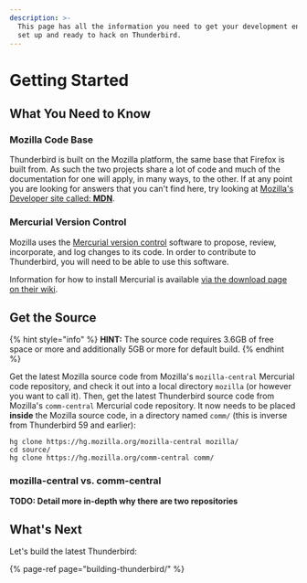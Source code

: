 ```yaml
---
description: >-
  This page has all the information you need to get your development environment
  set up and ready to hack on Thunderbird.
---
```


# Getting Started

## What You Need to Know

### Mozilla Code Base

Thunderbird is built on the Mozilla platform, the same base that Firefox is built from. As such the two projects share a lot of code and much of the documentation for one will apply, in many ways, to the other. If at any point you are looking for answers that you can't find here, try looking at [Mozilla's Developer site called: **MDN**](https://developer.mozilla.org).

### Mercurial Version Control

Mozilla uses the [Mercurial version control](https://www.mercurial-scm.org/) software to propose, review, incorporate, and log changes to its code. In order to contribute to Thunderbird, you will need to be able to use this software.

Information for how to install Mercurial is available [via the download page on their wiki](https://www.mercurial-scm.org/wiki/Download).

## Get the Source

{% hint style="info" %}
**HINT:** The source code requires 3.6GB of free space or more and additionally 5GB or more for default build.
{% endhint %}

Get the latest Mozilla source code from Mozilla's `mozilla-central` Mercurial code repository, and check it out into a local directory `mozilla` \(or however you want to call it\). Then, get the latest Thunderbird source code from Mozilla's `comm-central` Mercurial code repository. It now needs to be placed **inside** the Mozilla source code, in a directory named `comm/` \(this is inverse from Thunderbird 59 and earlier\):

```text
hg clone https://hg.mozilla.org/mozilla-central mozilla/
cd source/
hg clone https://hg.mozilla.org/comm-central comm/
```

### mozilla-central vs. comm-central

**TODO: Detail more in-depth why there are two repositories**

## What's Next

Let's build the latest Thunderbird:

{% page-ref page="building-thunderbird/" %}

